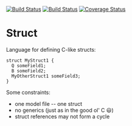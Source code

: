 <!-- (c) https://github.com/MontiCore/monticore -->
[![Build Status](https://travis-ci.org/EmbeddedMontiArc/Struct.svg?branch=master)](https://travis-ci.org/EmbeddedMontiArc/Struct)
[![Build Status](https://circleci.com/gh/EmbeddedMontiArc/Struct/tree/master.svg?style=shield&circle-token=:circle-token)](https://circleci.com/gh/EmbeddedMontiArc/Struct/tree/master)
[![Coverage Status](https://coveralls.io/repos/github/EmbeddedMontiArc/Struct/badge.svg?branch=master)](https://coveralls.io/github/EmbeddedMontiArc/Struct?branch=master)

# Struct
Language for defining C-like structs:
```
struct MyStruct1 {
  Q someField1;
  B someField2;
  MyOtherStruct1 someField3;
}
```

Some constraints:
* one model file -- one struct
* no generics (just as in the good ol' C :smiley:)
* struct references may not form a cycle
